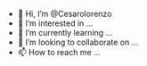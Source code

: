 - 👋 Hi, I’m @Cesarolorenzo
- 👀 I’m interested in ...
- 🌱 I’m currently learning ...
- 💞️ I’m looking to collaborate on ...
- 📫 How to reach me ...

<!---
Cesarolorenzo/Cesarolorenzo is a ✨ special ✨ repository because its `README.md` (this file) appears on your GitHub profile.
You can click the Preview link to take a look at your changes.
--->
